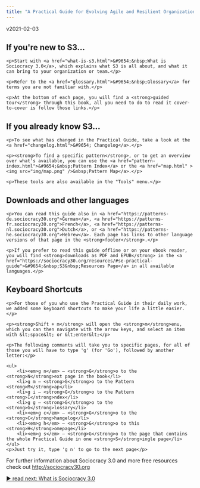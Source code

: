 ```yaml
---
title: "A Practical Guide for Evolving Agile and Resilient Organizations with Sociocracy 3.0"
---
```



<p class="hp-version">v2021-02-03</p>

<div class="homepage-box hp-box1">
    <h2> If you're new to S3…</h2>

    <p>Start with <a href="what-is-s3.html">&#9654;&nbsp;What is Sociocracy 3.0</a>, which explains what S3 is all about, and what it can bring to your organization or team.</p>

    <p>Refer to the <a href="glossary.html">&#9654;&nbsp;Glossary</a> for terms you are not familiar with.</p>

    <p>At the bottom of each page, you will find a <strong>guided tour</strong> through this book, all you need to do to read it cover-to-cover is follow those links.</p>
</div>

<div class="homepage-box hp-box2">
    <h2>If you already know S3…</h2>

    <p>To see what has changed in the Practical Guide, take a look at the <a href="changelog.html">&#9654; Changelog</a>.</p>

    <p><strong>To find a specific pattern</strong>, or to get an overview over what's available, you can use the <a href="pattern-index.html">&#9654;&nbsp;Pattern Index</a> or the <a href="map.html" ><img src="img/map.png" />&nbsp;Pattern Map</a>.</p>

    <p>These tools are also available in the "Tools" menu.</p>
</div>

<div class="homepage-box hp-box3">
    <h2>Downloads and other languages</h2>

    <p>You can read this guide also in <a href="https://patterns-de.sociocracy30.org">German</a>, <a href="https://patterns-fr.sociocracy30.org">French</a>, <a href="https://patterns-nl.sociocracy30.org">Dutch</a>, or <a href="https://patterns-he.sociocracy30.org">Hebrew</a>. Each page has links to other language versions of that page in the <strong>footer</strong>.</p>

    <p>If you prefer to read this guide offline or on your ebook reader, you will find <strong>downloads as PDF and EPUB</strong> in the <a href="https://sociocracy30.org/resources/#se-practical-guide">&#9654;&nbsp;S3&nbsp;Resources Page</a> in all available languages.</p>
</div>

<div class="homepage-box hp-box4">
    <h2>Keyboard Shortcuts</h2>

    <p>For those of you who use the Practical Guide in their daily work, we added some keyboard shortcuts to make your life a little easier.</p>

    <p><strong>Shift + m</strong> will open the <strong>m</strong>enu, which you can then navigate with the arrow keys, and select an item with &lt;space&lt; or &lt;enter&lt;</p>

    <p>The following commants will take you to specific pages, for all of those you will have to type 'g' (for 'Go'), followed by another letter:</p>

    <ul>
        <li><em>g n</em> – <strong>G</strong>o to the <strong>N</strong>ext page in the book</li>
        <li>g m – <strong>G</strong>o to the Pattern <strong>M</strong>ap</li>
        <li>g i – <strong>G</strong>o to the Pattern <strong>I</strong>ndex</li>
        <li>g g – <strong>G</strong>o to the <strong>G</strong>lossary</li>
        <li><em>g c</em> – <strong>G</strong>o to the <strong>C</strong>hangelog</li>
        <li><em>g h</em> – <strong>G</strong>o to this <strong>H</strong>omepage</li>
        <li><em>g s</em> – <strong>G</strong>o to the page that contains the whole Practical Guide in one <strong>S</strong>ingle page</li>
    </ul>
    <p>Just try it, type 'g n' to go to the next page</p>
</div>

<p>For further information about Sociocracy 3.0 and more free resources check out <a href="http://sociocracy30.org">http://sociocracy30.org</a></p>

[&#9654; read next: What is Sociocracy 3.0](what-is-s3.html)

<script type="text/javascript">
  Mousetrap.bind('g n', function() {
    window.location.href = 'what-is-s3.html';
    return false;
  });
</script>